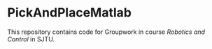# PickAndPlaceMatlab
This repository contains code for Groupwork in course *Robotics and Control* in SJTU.
